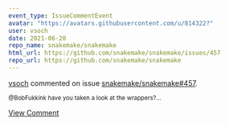 ```yaml
---
event_type: IssueCommentEvent
avatar: "https://avatars.githubusercontent.com/u/814322?"
user: vsoch
date: 2021-06-20
repo_name: snakemake/snakemake
html_url: https://github.com/snakemake/snakemake/issues/457
repo_url: https://github.com/snakemake/snakemake
---
```


<a href='https://github.com/vsoch' target='_blank'>vsoch</a> commented on issue <a href='https://github.com/snakemake/snakemake/issues/457' target='_blank'>snakemake/snakemake#457</a>.

<small>@BobFukkink have you taken a look at the wrappers?...</small>

<a href='https://github.com/snakemake/snakemake/issues/457' target='_blank'>View Comment</a>